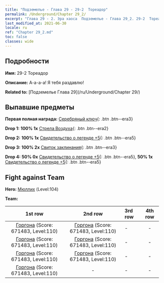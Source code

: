 ```yaml
---
title: "Подземелье - Глава 29 - 29-2  Тореадор"
permalink: /Underground/Chapter 29_2/
excerpt: "Глава 29 - 2. Эра хаоса  Подземелье - Глава 29_2. 29-2  Тореадор"
last_modified_at: 2021-06-30
locale: ru
ref: "Chapter 29_2.md"
toc: false
classes: wide
---
```


## Подробности

 **Имя:** 29-2  Тореадор

 **Описание:**       А-а-а-а! Я тебя раздавлю!

 **Related to:** [Подземелье Глава 29](/ru/Underground/Chapter 29/)

## Выпавшие предметы

 **Первая полная награда:** [Серебряный ключ](/ItemsRU/con_693/){: .btn .btn--era3}

 **Drop 1:** **100% 1x** [Стрела Воздуха](/ItemsRU/her_449/){: .btn .btn--era2}

 **Drop 2:** **100% 1x** [Свидетельство о легенде +5](/ItemsRU/mat_102/){: .btn .btn--era5}

 **Drop 3:** **100% 2x** [Свиток заклинания](/ItemsRU/con_694/){: .btn .btn--era3}

 **Drop 4:** **50% 0x** [Свидетельство о легенде +5](/ItemsRU/mat_102/){: .btn .btn--era5}, **50% 1x** [Свидетельство о легенде +5](/ItemsRU/mat_102/){: .btn .btn--era5}


## Fight against Team
 **Hero:** [Мюллих](/ru/heroes/Mullich/) (Level:104)

 **Team:**


  | 1st row | 2nd row | 3rd row | 4th row |
  |:----:|:----:|:----|:----:|
  | [Горгона](/ru/units/Gorgon/) (Score: 671483, Level:110)  | [Горгона](/ru/units/Gorgon/) (Score: 671483, Level:110)  | - | - |
  | [Горгона](/ru/units/Gorgon/) (Score: 671483, Level:110)  | [Горгона](/ru/units/Gorgon/) (Score: 671483, Level:110)  | - | - |
  | [Горгона](/ru/units/Gorgon/) (Score: 671483, Level:110)  | [Горгона](/ru/units/Gorgon/) (Score: 671483, Level:110)  | - | - |
  | [Горгона](/ru/units/Gorgon/) (Score: 671483, Level:110)  | - | - | - |


